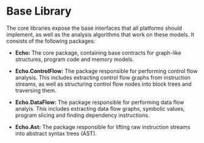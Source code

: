 # Base Library

The core libraries expose the base interfaces that all platforms should implement, as well as the analysis algorithms that work on these models.
It consists of the following packages:

- **Echo:** 
  The core package, containing base contracts for graph-like structures, program code and memory models.

- **Echo.ControlFlow:** 
  The package responsible for performing control flow analysis.
  This includes extracting control flow graphs from instruction streams, as well as structuring control flow nodes into block trees and traversing them.

- **Echo.DataFlow:** 
  The package responsible for performing data flow analyis. 
  This includes extracting data flow graphs, symbolic values, program slicing and finding dependency instructions.

- **Echo.Ast:** 
  The package responsible for lifting raw instruction streams into abstract syntax trees (AST).